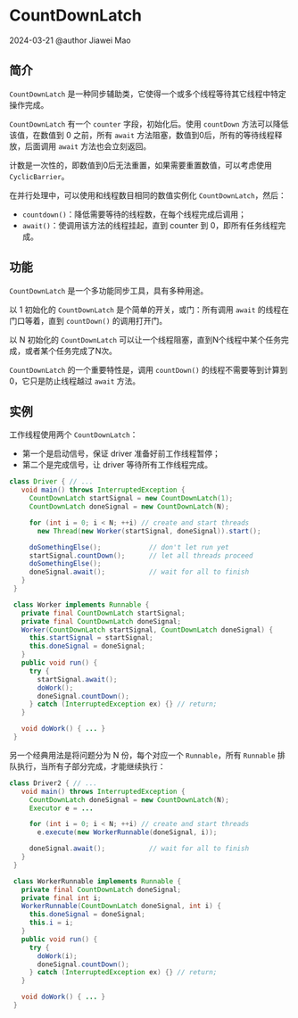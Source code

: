# CountDownLatch

2024-03-21
@author Jiawei Mao

## 简介

`CountDownLatch` 是一种同步辅助类，它使得一个或多个线程等待其它线程中特定操作完成。

`CountDownLatch` 有一个 `counter` 字段，初始化后。使用 `countDown` 方法可以降低该值，在数值到 0 之前，所有 `await` 方法阻塞，数值到0后，所有的等待线程释放，后面调用 `await` 方法也会立刻返回。

计数是一次性的，即数值到0后无法重置，如果需要重置数值，可以考虑使用 `CyclicBarrier`。

在并行处理中，可以使用和线程数目相同的数值实例化 `CountDownLatch`，然后：

- `countdown()`：降低需要等待的线程数，在每个线程完成后调用；
- `await()`：使调用该方法的线程挂起，直到 counter 到 0，即所有任务线程完成。

## 功能

`CountDownLatch` 是一个多功能同步工具，具有多种用途。

以 1 初始化的 `CountDownLatch` 是个简单的开关，或门：所有调用 `await` 的线程在门口等着，直到 `countDown()` 的调用打开门。

以 N 初始化的 `CountDownLatch` 可以让一个线程阻塞，直到N个线程中某个任务完成，或者某个任务完成了N次。

`CountDownLatch` 的一个重要特性是，调用 `countDown()` 的线程不需要等到计算到0，它只是防止线程越过 `await` 方法。

## 实例

工作线程使用两个 `CountDownLatch`：

- 第一个是启动信号，保证 driver 准备好前工作线程暂停；
- 第二个是完成信号，让 driver 等待所有工作线程完成。

```java
class Driver { // ...
   void main() throws InterruptedException {
     CountDownLatch startSignal = new CountDownLatch(1);
     CountDownLatch doneSignal = new CountDownLatch(N);

     for (int i = 0; i < N; ++i) // create and start threads
       new Thread(new Worker(startSignal, doneSignal)).start();

     doSomethingElse();            // don't let run yet
     startSignal.countDown();      // let all threads proceed
     doSomethingElse();
     doneSignal.await();           // wait for all to finish
   }
 }

 class Worker implements Runnable {
   private final CountDownLatch startSignal;
   private final CountDownLatch doneSignal;
   Worker(CountDownLatch startSignal, CountDownLatch doneSignal) {
     this.startSignal = startSignal;
     this.doneSignal = doneSignal;
   }
   public void run() {
     try {
       startSignal.await();
       doWork();
       doneSignal.countDown();
     } catch (InterruptedException ex) {} // return;
   }

   void doWork() { ... }
 }
```

另一个经典用法是将问题分为 N 份，每个对应一个 `Runnable`，所有 `Runnable` 排队执行，当所有子部分完成，才能继续执行：

```java
class Driver2 { // ...
   void main() throws InterruptedException {
     CountDownLatch doneSignal = new CountDownLatch(N);
     Executor e = ...

     for (int i = 0; i < N; ++i) // create and start threads
       e.execute(new WorkerRunnable(doneSignal, i));

     doneSignal.await();           // wait for all to finish
   }
 }

 class WorkerRunnable implements Runnable {
   private final CountDownLatch doneSignal;
   private final int i;
   WorkerRunnable(CountDownLatch doneSignal, int i) {
     this.doneSignal = doneSignal;
     this.i = i;
   }
   public void run() {
     try {
       doWork(i);
       doneSignal.countDown();
     } catch (InterruptedException ex) {} // return;
   }

   void doWork() { ... }
 }
```
